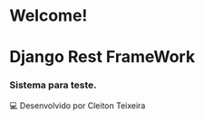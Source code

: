 # Welcome!
# Django Rest FrameWork 

### Sistema para teste.

:computer: Desenvolvido por Cleiton Teixeira